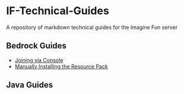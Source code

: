 # IF-Technical-Guides
A repository of markdown technical guides for the Imagine Fun server

## Bedrock Guides
- [Joining via Console](https://github.com/Kas-tle/IF-Technical-Guides/blob/main/bedrock/bedrockconnect.md)
- [Manually Installing the Resource Pack](https://github.com/Kas-tle/IF-Technical-Guides/blob/main/bedrock/resource-pack.md)

## Java Guides
